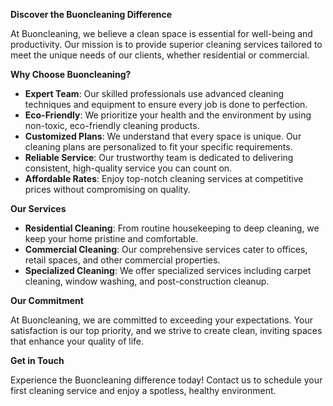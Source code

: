 **Discover the Buoncleaning Difference**

At Buoncleaning, we believe a clean space is essential for well-being and productivity. Our mission is to provide superior cleaning services tailored to meet the unique needs of our clients, whether residential or commercial.

**Why Choose Buoncleaning?**

- **Expert Team**: Our skilled professionals use advanced cleaning techniques and equipment to ensure every job is done to perfection.
- **Eco-Friendly**: We prioritize your health and the environment by using non-toxic, eco-friendly cleaning products.
- **Customized Plans**: We understand that every space is unique. Our cleaning plans are personalized to fit your specific requirements.
- **Reliable Service**: Our trustworthy team is dedicated to delivering consistent, high-quality service you can count on.
- **Affordable Rates**: Enjoy top-notch cleaning services at competitive prices without compromising on quality.

**Our Services**

- **Residential Cleaning**: From routine housekeeping to deep cleaning, we keep your home pristine and comfortable.
- **Commercial Cleaning**: Our comprehensive services cater to offices, retail spaces, and other commercial properties.
- **Specialized Cleaning**: We offer specialized services including carpet cleaning, window washing, and post-construction cleanup.

**Our Commitment**

At Buoncleaning, we are committed to exceeding your expectations. Your satisfaction is our top priority, and we strive to create clean, inviting spaces that enhance your quality of life.

**Get in Touch**

Experience the Buoncleaning difference today! Contact us to schedule your first cleaning service and enjoy a spotless, healthy environment.
